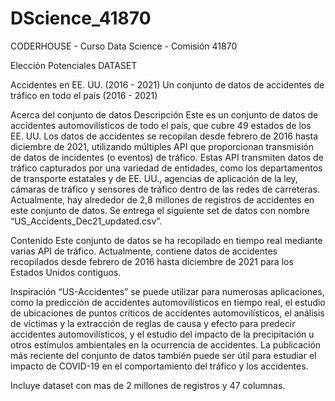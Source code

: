 # DScience_41870
CODERHOUSE - Curso Data Science - Comisión 41870

Elección Potenciales DATASET

Accidentes en EE. UU. (2016 - 2021) Un conjunto de datos de accidentes de tráfico en todo el país (2016 - 2021)

Acerca del conjunto de datos Descripción Este es un conjunto de datos de accidentes automovilísticos de todo el país, que cubre 49 estados de los EE. UU. Los datos de accidentes se recopilan desde febrero de 2016 hasta diciembre de 2021, utilizando múltiples API que proporcionan transmisión de datos de incidentes (o eventos) de tráfico. Estas API transmiten datos de tráfico capturados por una variedad de entidades, como los departamentos de transporte estatales y de EE. UU., agencias de aplicación de la ley, cámaras de tráfico y sensores de tráfico dentro de las redes de carreteras. Actualmente, hay alrededor de 2,8 millones de registros de accidentes en este conjunto de datos. Se entrega el siguiente set de datos con nombre “US_Accidents_Dec21_updated.csv”.

Contenido Este conjunto de datos se ha recopilado en tiempo real mediante varias API de tráfico. Actualmente, contiene datos de accidentes recopilados desde febrero de 2016 hasta diciembre de 2021 para los Estados Unidos contiguos.

Inspiración “US-Accidentes” se puede utilizar para numerosas aplicaciones, como la predicción de accidentes automovilísticos en tiempo real, el estudio de ubicaciones de puntos críticos de accidentes automovilísticos, el análisis de víctimas y la extracción de reglas de causa y efecto para predecir accidentes automovilísticos, y el estudio del impacto de la precipitación u otros estímulos ambientales en la ocurrencia de accidentes. La publicación más reciente del conjunto de datos también puede ser útil para estudiar el impacto de COVID-19 en el comportamiento del tráfico y los accidentes.

Incluye dataset con mas de 2 millones de registros y 47 columnas.
